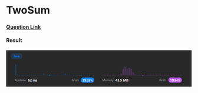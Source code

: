 # TwoSum

#### [Question Link](https://leetcode.com/problems/two-sum/)

#### Result
![result](Result.png)